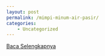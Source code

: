 ```yaml
---
layout: post
permalink: /mimpi-minum-air-pasir/
categories:
    - Uncategorized
---
```


[Baca Selengkapnya](/09)